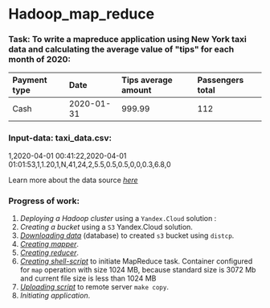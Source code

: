 # Hadoop_map_reduce


### Task: To write a mapreduce application using New York taxi data and calculating the average value of "tips" for each month of 2020:

| Payment type | Date |	Tips average amount | Passengers total |
| :------------| :--- | :------------------ | :--------------- |
|Cash|	2020-01-31|	999.99|	112|

### Input-data: taxi_data.csv:
1,2020-04-01 00:41:22,2020-04-01 01:01:53,1,1.20,1,N,41,24,2,5.5,0.5,0.5,0,0,0.3,6.8,0

Learn more about the data source [*here*][1]

### Progress of work:
1. *Deploying a Hadoop cluster* using a `Yandex.Cloud` solution :
2. *Creating a bucket* using a `S3` Yandex.Cloud solution.
3. [*Downloading data*][2] (database) to created `s3` bucket using `distcp`.
4. [*Creating mapper*][3].
5. [*Creating reducer*][4]. 
6. [*Creating shell-script*][5] to initiate MapReduce task. Container configured for `map` operation with size 1024 MB, because standard size is 3072 Mb and current file size is less than 1024 MB
8. [*Uploading script*][6] to remote server `make copy`.
9. *Initiating application*.

[1]: https://registry.opendata.aws/nyc-tlc-trip-records-pds/
[2]: https://github.com/s-evsyukov/hadoop_mapreduce/blob/8913e3b4c4a90bf085e9a9b02c0b8a47674f4ab2/data/dawnload_s3_data.sh
[3]: https://github.com/s-evsyukov/hadoop_mapreduce/blob/8913e3b4c4a90bf085e9a9b02c0b8a47674f4ab2/script/mapper.py
[4]: https://github.com/s-evsyukov/hadoop_mapreduce/blob/8913e3b4c4a90bf085e9a9b02c0b8a47674f4ab2/script/reducer.py
[5]: https://github.com/s-evsyukov/hadoop_mapreduce/blob/8913e3b4c4a90bf085e9a9b02c0b8a47674f4ab2/script/run.sh
[6]: https://github.com/s-evsyukov/hadoop_mapreduce/blob/8913e3b4c4a90bf085e9a9b02c0b8a47674f4ab2/script/Makefile
